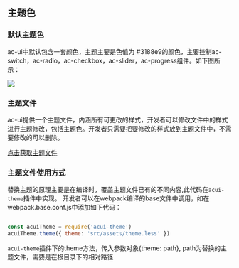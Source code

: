 ## 主题色

### 默认主题色

ac-ui中默认包含一套颜色，主题主要是色值为 #3188e9的颜色，主要控制ac-switch，ac-radio，ac-checkbox，ac-slider，ac-progress组件。如下图所示：

![](./static/theme.png)
### 主题文件

ac-ui提供一个主题文件，内涵所有可更改的样式，开发者可以修改文件中的样式进行主题修改，包括主题色。开发者只需要把要修改的样式放到主题文件中，不需要修改的可以删除。

[点击获取主题文件](./static/theme.less)

### 主题文件使用方式

替换主题的原理主要是在编译时，覆盖主题文件已有的不同内容,此代码在`acui-theme`插件中实现。
开发者可以在webpack编译的base文件中调用，如在webpack.base.conf.js中添加如下代码：

```javascript

const acuiTheme = require('acui-theme')
acuiTheme.theme({ theme: 'src/assets/theme.less' })

```

`acui-theme`插件下的theme方法，传入参数对象{theme: path}, path为替换的主题文件，需要是在根目录下的相对路径
